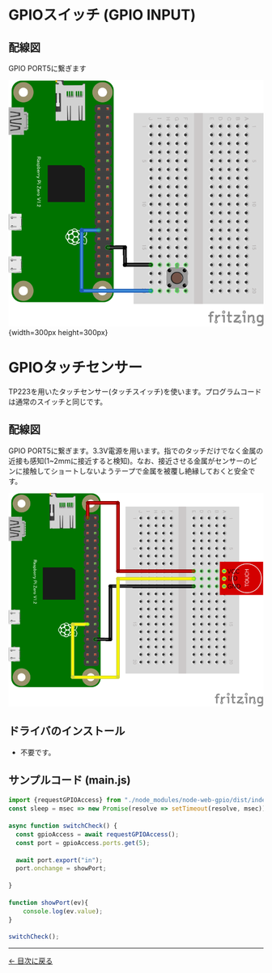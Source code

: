 # GPIOスイッチ (GPIO INPUT)

## 配線図

GPIO PORT5に繋ぎます

![配線図](./PiZero_gpio1.png "schematic"){width=300px height=300px}


# GPIOタッチセンサー
TP223を用いたタッチセンサー(タッチスイッチ)を使います。プログラムコードは通常のスイッチと同じです。
## 配線図

GPIO PORT5に繋ぎます。3.3V電源を用います。指でのタッチだけでなく金属の近接も感知(1~2mmに接近すると検知)。なお、接近させる金属がセンサーのピンに接触してショートしないようテープで金属を被覆し絶縁しておくと安全です。

![配線図](./PiZero_gpio_TTP223.png "schematic TP223")

## ドライバのインストール

- 不要です。

## サンプルコード (main.js)

```javascript
import {requestGPIOAccess} from "./node_modules/node-web-gpio/dist/index.js";
const sleep = msec => new Promise(resolve => setTimeout(resolve, msec));

async function switchCheck() {
  const gpioAccess = await requestGPIOAccess();
  const port = gpioAccess.ports.get(5);

  await port.export("in");
  port.onchange = showPort;

}

function showPort(ev){
	console.log(ev.value);
}

switchCheck();
```


---
[← 目次に戻る](../index.md)

